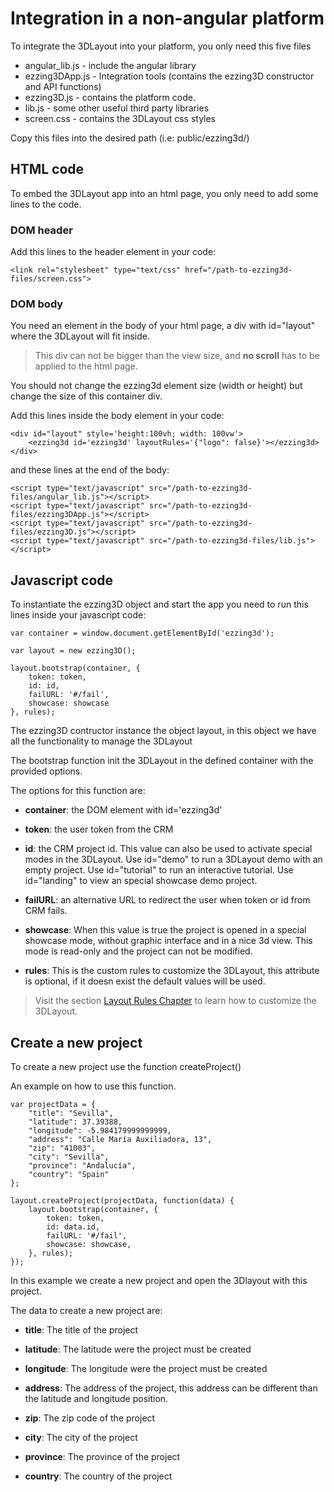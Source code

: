 <div class="page-break"></div>

# Integration in a non-angular platform

To integrate the 3DLayout into your platform, you only need this five files

* angular_lib.js - include the angular library
* ezzing3DApp.js - Integration tools (contains the ezzing3D constructor and  API functions)
* ezzing3D.js    - contains the platform code.
* lib.js         - some other useful third party libraries
* screen.css     - contains the 3DLayout css styles

Copy this files into the desired path (i.e: public/ezzing3d/)

## HTML code

To embed the 3DLayout app into an html page, you only need to add some lines to the code.

### DOM header

Add this lines to the header element in your code:

    <link rel="stylesheet" type="text/css" href="/path-to-ezzing3d-files/screen.css">

### DOM body

You need an element in the body of your html page, a div with id="layout" where the 3DLayout will fit inside.

> This div can not be bigger than the view size, and **no scroll** has to be applied to the html page.

You should not change the ezzing3d element size (width or height) but change the size of this container div.

Add this lines inside the body element in your code:

    <div id="layout" style='height:100vh; width: 100vw'>
        <ezzing3d id='ezzing3d' layoutRules='{"logo": false}'></ezzing3d>
    </div>

and these lines at the end of the body:

    <script type="text/javascript" src="/path-to-ezzing3d-files/angular_lib.js"></script>
    <script type="text/javascript" src="/path-to-ezzing3d-files/ezzing3DApp.js"></script>
    <script type="text/javascript" src="/path-to-ezzing3d-files/ezzing3D.js"></script>
    <script type="text/javascript" src="/path-to-ezzing3d-files/lib.js"></script>

## Javascript code

To instantiate the ezzing3D object and start the app you need to run this lines inside your javascript code:

    var container = window.document.getElementById('ezzing3d');

    var layout = new ezzing3D();

    layout.bootstrap(container, {
        token: token,
        id: id,
        failURL: '#/fail',
        showcase: showcase
    }, rules);

The ezzing3D contructor instance the object layout, in this object we have all the functionality to manage the 3DLayout

The bootstrap function init the 3DLayout in the defined container with the provided options.

The options for this function are:

* **container**: the DOM element with id='ezzing3d'

* **token**: the user token from the CRM

* **id**: the CRM project id. This value can also be used to activate special modes in the 3DLayout. Use id="demo" to run a 3DLayout demo with an empty project. Use id="tutorial"  to run an interactive tutorial. Use id="landing" to view an special showcase demo project.

* **failURL**: an alternative URL to redirect the user when token or id from CRM fails.

* **showcase**: When this value is true the project is opened in a special showcase mode, without graphic interface and in a nice 3d view. This mode is read-only and the project can not be modified.

* **rules**: This is the custom rules to customize the 3DLayout, this attribute is optional, if it doesn exist the default values will be used.

> Visit the section  [Layout Rules Chapter](#layout-rules) to learn how to customize the 3DLayout.


## Create a new project

To create a new project use the function createProject()

An example on how to use this function.

    var projectData = {
        "title": "Sevilla",
        "latitude": 37.39388,
        "longitude": -5.984179999999999,
        "address": "Calle María Auxiliadora, 13",
        "zip": "41003",
        "city": "Sevilla",
        "province": "Andalucía",
        "country": "Spain"
    };

    layout.createProject(projectData, function(data) {
        layout.bootstrap(container, {
            token: token,
            id: data.id,
            failURL: '#/fail',
            showcase: showcase,
        }, rules);
    });

In this example we create a new project and open the 3Dlayout with this project.

The data to create a new project are:

* **title**: The title of the project

* **latitude**: The latitude were the project must be created

* **longitude**: The longitude were the project must be created

* **address**: The address of the project, this address can be different than the latitude and longitude position.

* **zip**: The zip code of the project

* **city**: The city of the project

* **province**: The province of the project

* **country**: The country of the project

<!-- > Tenemos que ver la información exacta que devolvemos y ver que podemos filtrar para no darle toda la información. -->
